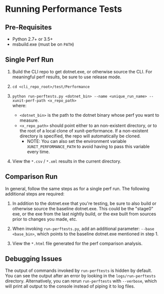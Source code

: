 Running Performance Tests
=========================

Pre-Requisites
--------------

* Python 2.7+ or 3.5+
* msbuild.exe (must be on `PATH`)

Single Perf Run
---------------

1. Build the CLI repo to get dotnet.exe, or otherwise source the CLI. For
   meaningful perf results, be sure to use release mode.

2. `cd <cli_repo_root>/test/Performance`

3. `python run-perftests.py <dotnet_bin> --name <unique_run_name>
   --xunit-perf-path <x_repo_path>`  
   where:
    * `<dotnet_bin>` is the path to the dotnet binary whose perf you want to
      measure.
    * `<x_repo_path>` should point either to an non-existent directory, or to
      the root of a local clone of xunit-performance. If a non-existent
      directory is specified, the repo will automatically be cloned.
        - NOTE: You can also set the environment variable
          `XUNIT_PERFORMANCE_PATH` to avoid having to pass this variable every
          time.

4. View the `*.csv` / `*.xml` results in the current directory.

Comparison Run
--------------

In general, follow the same steps as for a single perf run. The following
additional steps are required:

1. In addition to the dotnet.exe that you're testing, be sure to also build or
   otherwise source the baseline dotnet.exe. This could be the "stage0" exe, or
   the exe from the last nightly build, or the exe built from sources prior to
   changes you made, etc.

2. When invoking `run-perftests.py`, add an additional parameter: `--base
   <base_bin>`, which points to the baseline dotnet.exe mentioned in step 1.

3. View the `*.html` file generated for the perf comparison analysis.

Debugging Issues
----------------

The output of commands invoked by `run-perftests` is hidden by default. You can
see the output after an error by looking in the `logs/run-perftests` directory.
Alternatively, you can rerun `run-perftests` with `--verbose`, which will print
all output to the console instead of piping it to log files.

